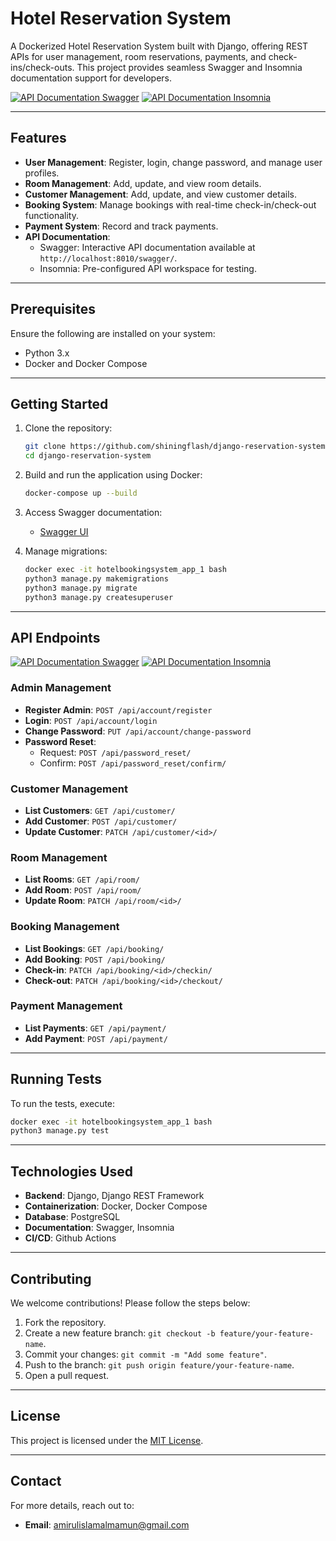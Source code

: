 # Hotel Reservation System

A Dockerized Hotel Reservation System built with Django, offering REST APIs for user management, room reservations, payments, and check-ins/check-outs. This project provides seamless Swagger and Insomnia documentation support for developers.

[![API Documentation Swagger](https://img.shields.io/badge/Docs-API%20Documentation%20Swagger-blue?style=for-the-badge)](https://github.com/shiningflash/django-reservation-system/blob/master/docs/api_documentation.md) [![API Documentation Insomnia](https://img.shields.io/badge/Docs-API%20Documentation%20Insomnia-blue?style=for-the-badge)](https://github.com/shiningflash/django-reservation-system/blob/master/docs/api_documentation_insomnia.json)

---

## Features

- **User Management**: Register, login, change password, and manage user profiles.
- **Room Management**: Add, update, and view room details.
- **Customer Management**: Add, update, and view customer details.
- **Booking System**: Manage bookings with real-time check-in/check-out functionality.
- **Payment System**: Record and track payments.
- **API Documentation**: 
  - Swagger: Interactive API documentation available at `http://localhost:8010/swagger/`.
  - Insomnia: Pre-configured API workspace for testing.

---

## Prerequisites

Ensure the following are installed on your system:
- Python 3.x
- Docker and Docker Compose

---

## Getting Started

1. Clone the repository:

    ```bash
    git clone https://github.com/shiningflash/django-reservation-system.git
    cd django-reservation-system
    ```

2. Build and run the application using Docker:

    ```bash
    docker-compose up --build
    ```

3. Access Swagger documentation:
    - [Swagger UI](http://localhost:8010/swagger/)

4. Manage migrations:

    ```bash
    docker exec -it hotelbookingsystem_app_1 bash
    python3 manage.py makemigrations
    python3 manage.py migrate
    python3 manage.py createsuperuser
    ```

---

## API Endpoints 

[![API Documentation Swagger](https://img.shields.io/badge/Docs-API%20Documentation%20Swagger-blue?style=for-the-badge)](https://github.com/shiningflash/django-reservation-system/blob/master/docs/api_documentation.md)
[![API Documentation Insomnia](https://img.shields.io/badge/Docs-API%20Documentation%20Insomnia-blue?style=for-the-badge)](https://github.com/shiningflash/django-reservation-system/blob/master/docs/api_documentation_insomnia.json)

### Admin Management
- **Register Admin**: `POST /api/account/register`
- **Login**: `POST /api/account/login`
- **Change Password**: `PUT /api/account/change-password`
- **Password Reset**: 
  - Request: `POST /api/password_reset/`
  - Confirm: `POST /api/password_reset/confirm/`

### Customer Management
- **List Customers**: `GET /api/customer/`
- **Add Customer**: `POST /api/customer/`
- **Update Customer**: `PATCH /api/customer/<id>/`

### Room Management
- **List Rooms**: `GET /api/room/`
- **Add Room**: `POST /api/room/`
- **Update Room**: `PATCH /api/room/<id>/`

### Booking Management
- **List Bookings**: `GET /api/booking/`
- **Add Booking**: `POST /api/booking/`
- **Check-in**: `PATCH /api/booking/<id>/checkin/`
- **Check-out**: `PATCH /api/booking/<id>/checkout/`

### Payment Management
- **List Payments**: `GET /api/payment/`
- **Add Payment**: `POST /api/payment/`

---

## Running Tests

To run the tests, execute:

```bash
docker exec -it hotelbookingsystem_app_1 bash
python3 manage.py test
```

---

## Technologies Used

- **Backend**: Django, Django REST Framework
- **Containerization**: Docker, Docker Compose
- **Database**: PostgreSQL
- **Documentation**: Swagger, Insomnia
- **CI/CD**: Github Actions

---

## Contributing

We welcome contributions! Please follow the steps below:

1. Fork the repository.
2. Create a new feature branch: `git checkout -b feature/your-feature-name`.
3. Commit your changes: `git commit -m "Add some feature"`.
4. Push to the branch: `git push origin feature/your-feature-name`.
5. Open a pull request.

---

## License

This project is licensed under the [MIT License](LICENSE).

---

## Contact

For more details, reach out to:
- **Email**: [amirulislamalmamun@gmail.com](mailto:amirulislamalmamun@gmail.com)
